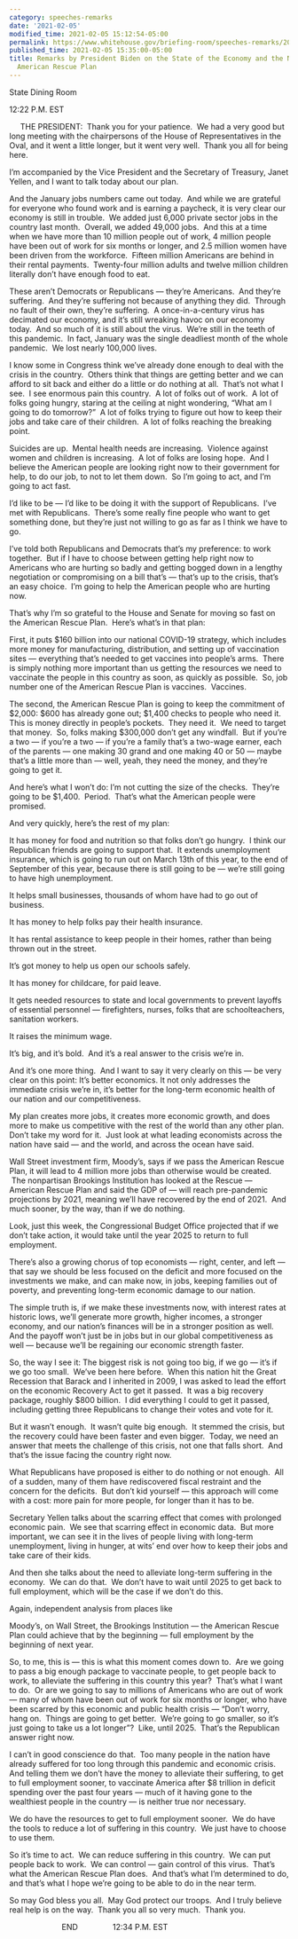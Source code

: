 ```yaml
---
category: speeches-remarks
date: '2021-02-05'
modified_time: 2021-02-05 15:12:54-05:00
permalink: https://www.whitehouse.gov/briefing-room/speeches-remarks/2021/02/05/remarks-by-president-biden-on-the-state-of-the-economy-and-the-need-for-the-american-rescue-plan/
published_time: 2021-02-05 15:35:00-05:00
title: Remarks by President Biden on the State of the Economy and the Need for the
  American Rescue Plan
---
```

 
State Dining Room

12:22 P.M. EST

     THE PRESIDENT:  Thank you for your patience.  We had a very good
but long meeting with the chairpersons of the House of Representatives
in the Oval, and it went a little longer, but it went very well.  Thank
you all for being here.

I’m accompanied by the Vice President and the Secretary of Treasury,
Janet Yellen, and I want to talk today about our plan. 

And the January jobs numbers came out today.  And while we are grateful
for everyone who found work and is earning a paycheck, it is very clear
our economy is still in trouble.  We added just 6,000 private sector
jobs in the country last month.  Overall, we added 49,000 jobs.  And
this at a time when we have more than 10 million people out of work, 4
million people have been out of work for six months or longer, and 2.5
million women have been driven from the workforce.  Fifteen million
Americans are behind in their rental payments.  Twenty-four million
adults and twelve million children literally don’t have enough food to
eat.

These aren’t Democrats or Republicans — they’re Americans.  And they’re
suffering.  And they’re suffering not because of anything they did. 
Through no fault of their own, they’re suffering.  A once-in-a-century
virus has decimated our economy, and it’s still wreaking havoc on our
economy today.  And so much of it is still about the virus.  We’re still
in the teeth of this pandemic.  In fact, January was the single
deadliest month of the whole pandemic.  We lost nearly 100,000 lives.

I know some in Congress think we’ve already done enough to deal with the
crisis in the country.  Others think that things are getting better and
we can afford to sit back and either do a little or do nothing at all. 
That’s not what I see.  I see enormous pain this country.  A lot of
folks out of work.  A lot of folks going hungry, staring at the ceiling
at night wondering, “What am I going to do tomorrow?”  A lot of folks
trying to figure out how to keep their jobs and take care of their
children.  A lot of folks reaching the breaking point. 

Suicides are up.  Mental health needs are increasing.  Violence against
women and children is increasing.  A lot of folks are losing hope.  And
I believe the American people are looking right now to their government
for help, to do our job, to not to let them down.  So I’m going to act,
and I’m going to act fast.

I’d like to be — I’d like to be doing it with the support of
Republicans.  I’ve met with Republicans.  There’s some really fine
people who want to get something done, but they’re just not willing to
go as far as I think we have to go. 

I’ve told both Republicans and Democrats that’s my preference: to work
together.  But if I have to choose between getting help right now to
Americans who are hurting so badly and getting bogged down in a lengthy
negotiation or compromising on a bill that’s — that’s up to the crisis,
that’s an easy choice.  I’m going to help the American people who are
hurting now. 

That’s why I’m so grateful to the House and Senate for moving so fast on
the American Rescue Plan.  Here’s what’s in that plan:

First, it puts $160 billion into our national COVID-19 strategy, which
includes more money for manufacturing, distribution, and setting up of
vaccination sites — everything that’s needed to get vaccines into
people’s arms.  There is simply nothing more important than us getting
the resources we need to vaccinate the people in this country as soon,
as quickly as possible.  So, job number one of the American Rescue Plan
is vaccines.  Vaccines.

The second, the American Rescue Plan is going to keep the commitment of
$2,000: $600 has already gone out; $1,400 checks to people who need it. 
This is money directly in people’s pockets.  They need it.  We need to
target that money.  So, folks making $300,000 don’t get any windfall. 
But if you’re a two — if you’re a two — if you’re a family that’s a
two-wage earner, each of the parents — one making 30 grand and one
making 40 or 50 — maybe that’s a little more than — well, yeah, they
need the money, and they’re going to get it.

And here’s what I won’t do: I’m not cutting the size of the checks. 
They’re going to be $1,400.  Period.  That’s what the American people
were promised.

And very quickly, here’s the rest of my plan:

It has money for food and nutrition so that folks don’t go hungry.  I
think our Republican friends are going to support that.  It extends
unemployment insurance, which is going to run out on March 13th of this
year, to the end of September of this year, because there is still going
to be — we’re still going to have high unemployment. 

It helps small businesses, thousands of whom have had to go out of
business. 

It has money to help folks pay their health insurance.

It has rental assistance to keep people in their homes, rather than
being thrown out in the street.

It’s got money to help us open our schools safely.

It has money for childcare, for paid leave. 

It gets needed resources to state and local governments to prevent
layoffs of essential personnel — firefighters, nurses, folks that are
schoolteachers, sanitation workers.

It raises the minimum wage. 

It’s big, and it’s bold.  And it’s a real answer to the crisis we’re
in. 

And it’s one more thing.  And I want to say it very clearly on this — be
very clear on this point: It’s better economics. It not only addresses
the immediate crisis we’re in, it’s better for the long-term economic
health of our nation and our competitiveness. 

My plan creates more jobs, it creates more economic growth, and does
more to make us competitive with the rest of the world than any other
plan.  Don’t take my word for it.  Just look at what leading economists
across the nation have said — and the world, and across the ocean have
said. 

Wall Street investment firm, Moody’s, says if we pass the American
Rescue Plan, it will lead to 4 million more jobs than otherwise would be
created.  The nonpartisan Brookings Institution has looked at the Rescue
— American Rescue Plan and said the GDP of — will reach pre-pandemic
projections by 2021, meaning we’ll have recovered by the end of 2021. 
And much sooner, by the way, than if we do nothing.

Look, just this week, the Congressional Budget Office projected that if
we don’t take action, it would take until the year 2025 to return to
full employment. 

There’s also a growing chorus of top economists — right, center, and
left — that say we should be less focused on the deficit and more
focused on the investments we make, and can make now, in jobs, keeping
families out of poverty, and preventing long-term economic damage to our
nation.

The simple truth is, if we make these investments now, with interest
rates at historic lows, we’ll generate more growth, higher incomes, a
stronger economy, and our nation’s finances will be in a stronger
position as well.  And the payoff won’t just be in jobs but in our
global competitiveness as well — because we’ll be regaining our economic
strength faster.

So, the way I see it: The biggest risk is not going too big, if we go —
it’s if we go too small.  We’ve been here before.  When this nation hit
the Great Recession that Barack and I inherited in 2009, I was asked to
lead the effort on the economic Recovery Act to get it passed.  It was a
big recovery package, roughly $800 billion.  I did everything I could to
get it passed, including getting three Republicans to change their votes
and vote for it. 

But it wasn’t enough.  It wasn’t quite big enough.  It stemmed the
crisis, but the recovery could have been faster and even bigger.  Today,
we need an answer that meets the challenge of this crisis, not one that
falls short.  And that’s the issue facing the country right now. 

What Republicans have proposed is either to do nothing or not enough. 
All of a sudden, many of them have rediscovered fiscal restraint and the
concern for the deficits.  But don’t kid yourself — this approach will
come with a cost: more pain for more people, for longer than it has to
be.

Secretary Yellen talks about the scarring effect that comes with
prolonged economic pain.  We see that scarring effect in economic data. 
But more important, we can see it in the lives of people living with
long-term unemployment, living in hunger, at wits’ end over how to keep
their jobs and take care of their kids.

And then she talks about the need to alleviate long-term suffering in
the economy.  We can do that.  We don’t have to wait until 2025 to get
back to full employment, which will be the case if we don’t do this.

Again, independent analysis from places like

Moody’s, on Wall Street, the Brookings Institution — the American Rescue
Plan could achieve that by the beginning — full employment by the
beginning of next year.

So, to me, this is — this is what this moment comes down to.  Are we
going to pass a big enough package to vaccinate people, to get people
back to work, to alleviate the suffering in this country this year? 
That’s what I want to do.  Or are we going to say to millions of
Americans who are out of work — many of whom have been out of work for
six months or longer, who have been scarred by this economic and public
health crisis — “Don’t worry, hang on.  Things are going to get better. 
We’re going to go smaller, so it’s just going to take us a lot longer”? 
Like, until 2025.  That’s the Republican answer right now.

I can’t in good conscience do that.  Too many people in the nation have
already suffered for too long through this pandemic and economic
crisis.  And telling them we don’t have the money to alleviate their
suffering, to get to full employment sooner, to vaccinate America after
$8 trillion in deficit spending over the past four years — much of it
having gone to the wealthiest people in the country — is neither true
nor necessary.

We do have the resources to get to full employment sooner.  We do have
the tools to reduce a lot of suffering in this country.  We just have to
choose to use them.

So it’s time to act.  We can reduce suffering in this country.  We can
put people back to work.  We can control — gain control of this virus. 
That’s what the American Rescue Plan does.  And that’s what I’m
determined to do, and that’s what I hope we’re going to be able to do in
the near term.

So may God bless you all.  May God protect our troops.  And I truly
believe real help is on the way.  Thank you all so very much.  Thank
you.

                        END                12:34 P.M. EST
